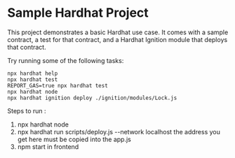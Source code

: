 # Sample Hardhat Project

This project demonstrates a basic Hardhat use case. It comes with a sample contract, a test for that contract, and a Hardhat Ignition module that deploys that contract.

Try running some of the following tasks:

```shell
npx hardhat help
npx hardhat test
REPORT_GAS=true npx hardhat test
npx hardhat node
npx hardhat ignition deploy ./ignition/modules/Lock.js
```

Steps to run :
1. npx hardhat node
2. npx hardhat run scripts/deploy.js --network localhost
    the address you get here must be copied into the app.js
3. npm start in frontend